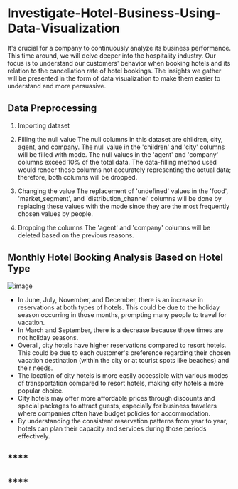 # **Investigate-Hotel-Business-Using-Data-Visualization**

It's crucial for a company to continuously analyze its business performance. This time around, we will delve deeper into the hospitality industry. Our focus is to understand our customers' behavior when booking hotels and its relation to the cancellation rate of hotel bookings. The insights we gather will be presented in the form of data visualization to make them easier to understand and more persuasive.

## **Data Preprocessing**
1. Importing dataset

2. Filling the null value
The null columns in this dataset are children, city, agent, and company. The null value in the 'children' and 'city' columns will be filled with mode. The null values in the 'agent' and 'company' columns exceed 10% of the total data. The data-filling method used would render these columns not accurately representing the actual data; therefore, both columns will be dropped.

3. Changing the value
The replacement of 'undefined' values in the 'food', 'market_segment', and 'distribution_channel' columns will be done by replacing these values with the mode since they are the most frequently chosen values by people.

4. Dropping the columns
The 'agent' and 'company' columns will be deleted based on the previous reasons.

## **Monthly Hotel Booking Analysis Based on Hotel Type**
![image](https://github.com/kevinhaposan/Investigate-Hotel-Business-Using-Data-Visualization/assets/156397084/1236533f-e517-4808-b9bd-e25e159325c8)<br>
- In June, July, November, and December, there is an increase in reservations at both types of hotels. This could be due to the holiday season occurring in those months, prompting many people to travel for vacation.
- In March and September, there is a decrease because those times are not holiday seasons.
- Overall, city hotels have higher reservations compared to resort hotels. This could be due to each customer's preference regarding their chosen vacation destination (within the city or at tourist spots like beaches) and their needs.
- The location of city hotels is more easily accessible with various modes of transportation compared to resort hotels, making city hotels a more popular choice.
- City hotels may offer more affordable prices through discounts and special packages to attract guests, especially for business travelers where companies often have budget policies for accommodation.
- By understanding the consistent reservation patterns from year to year, hotels can plan their capacity and services during those periods effectively.


## ****

## ****
